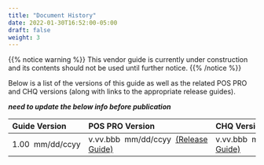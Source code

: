 ```yaml
---
title: "Document History"
date: 2022-01-30T16:52:00-05:00
draft: false
weight: 3
---
```


{{% notice warning %}}
This vendor guide is currently under construction and its contents should not be used until further notice.
{{% /notice %}}

Below is a list of the versions of this guide as well as the related POS PRO and CHQ versions (along with links to the appropriate release guides).

<span class="ir">***need to update the below info before publication***</span>

Guide Version | POS PRO Version | CHQ Version |
:--- | :--- | :--- |
1.00&nbsp;&nbsp;mm/dd/ccyy | v.vv.bbb&nbsp;&nbsp;mm/dd/ccyy&nbsp;&nbsp;[(Release Guide)](????) | v.vv.bbb&nbsp;&nbsp;mm/dd/ccyy&nbsp;&nbsp;[(Release Guide)](https://twdocs.netlify.app/userdoc/chq/relguides/6.42_chq_relguide) |

